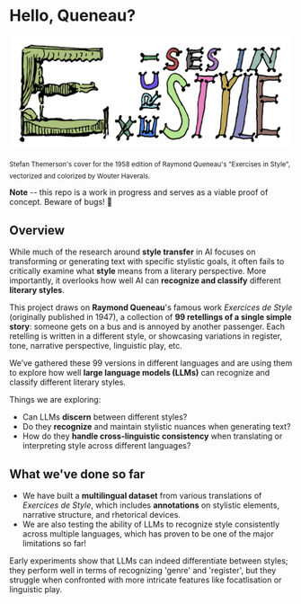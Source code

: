 # Hello, Queneau?

<img src="img/ex_in_style-COLOR2.png" width="600">

<sub>Stefan Themerson's cover for the 1958 edition of Raymond Queneau's "Exercises in Style", vectorized and colorized by Wouter Haverals.</sub>

**Note** -- this repo is a work in progress and serves as a viable proof of concept. Beware of bugs! 🐞

## Overview

While much of the research around **style transfer** in AI focuses on transforming or generating text with specific stylistic goals, it often fails to critically examine what **style** means from a literary perspective. More importantly, it overlooks how well AI can **recognize and classify** different **literary styles**.

This project draws on **Raymond Queneau**'s famous work *Exercices de Style* (originally published in 1947), a collection of **99 retellings of a single simple story**: someone gets on a bus and is annoyed by another passenger. Each retelling is written in a different style, or showcasing variations in register, tone, narrative perspective, linguistic play, etc.

We’ve gathered these 99 versions in different languages and are using them to explore how well **large language models (LLMs)** can recognize and classify different literary styles.

Things we are exploring:

- Can LLMs **discern** between different styles?
- Do they **recognize** and maintain stylistic nuances when generating text?
- How do they **handle cross-linguistic consistency** when translating or interpreting style across different languages?

## What we've done so far

- We have built a **multilingual dataset** from various translations of *Exercices de Style*, which includes **annotations** on stylistic elements, narrative structure, and rhetorical devices.
- We are also testing the ability of LLMs to recognize style consistently across multiple languages, which has proven to be one of the major limitations so far!

Early experiments show that LLMs can indeed differentiate between styles; they perform well in terms of recognizing 'genre' and 'register', but they struggle when confronted with more intricate features like focatlisation or linguistic play.
